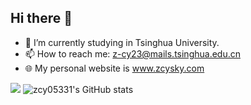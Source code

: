 ## Hi there 👋

- 🌱 I’m currently studying in Tsinghua University.
- 📫 How to reach me: z-cy23@mails.tsinghua.edu.cn
- 🌐 My personal website is www.zcysky.com

<!--
**zcy05331/zcy05331** is a ✨ _special_ ✨ repository because its `README.md` (this file) appears on your GitHub profile.

Here are some ideas to get you started:

- 🔭 I’m currently working on ...
- 🌱 I’m currently learning ...
- 👯 I’m looking to collaborate on ...
- 🤔 I’m looking for help with ...
- 💬 Ask me about ...
- 📫 How to reach me: ...
- 😄 Pronouns: ...
- ⚡ Fun fact: ...
-->

![](https://github-profile-summary-cards.vercel.app/api/cards/profile-details?username=zcy05331&theme=transparent)
![zcy05331's GitHub stats](https://github-readme-stats.vercel.app/api?username=zcy05331&count_private=true&show_icons=true)
